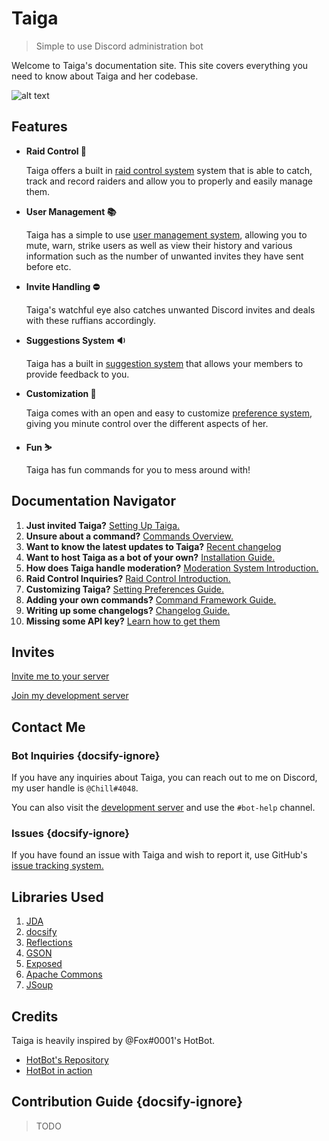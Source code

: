 # Taiga
> Simple to use Discord administration bot

Welcome to Taiga's documentation site. This site covers everything you need to know about Taiga and her codebase.

![alt text](home_image.png "Taiga Aisaka")

## Features
* **Raid Control 👮**
	
	Taiga offers a built in [raid control system](https://woojiahao.github.io/Taiga/#/raid_control) system that is able
	to catch, track and record raiders and allow you to properly and easily manage them.
	
* **User Management 📚**
	
	Taiga has a simple to use [user management system](https://woojiahao.github.io/Taiga/#/moderation_system), allowing 
	you to mute, warn, strike users as well as view their history and various information such as the number of unwanted 
	invites they have sent before etc.
	
* **Invite Handling ⛔**

	Taiga's watchful eye also catches unwanted Discord invites and deals with these ruffians accordingly.	

* **Suggestions System 🔉**

	Taiga has a built in [suggestion system](https://woojiahao.github.io/Taiga/#/suggestion) that allows your members
	to provide feedback to you.

* **Customization 📝**

	Taiga comes with an open and easy to customize [preference system](https://woojiahao.github.io/Taiga/#/setting_preferences),
	giving you minute control over the different aspects of her.

* **Fun ⛷️**
	
	Taiga has fun commands for you to mess around with!

## Documentation Navigator

1. **Just invited Taiga?** [Setting Up Taiga.](bot_basics.md)
2. **Unsure about a command?** [Commands Overview.](commands.md)
3. **Want to know the latest updates to Taiga?** [Recent changelog](recent_changelog.md)
4. **Want to host Taiga as a bot of your own?** [Installation Guide.](installation.md)
5. **How does Taiga handle moderation?** [Moderation System Introduction.](moderation_system.md)
6. **Raid Control Inquiries?** [Raid Control Introduction.](raid_control.md)
7. **Customizing Taiga?** [Setting Preferences Guide.](setting_preferences.md)
8. **Adding your own commands?** [Command Framework Guide.](creating_commands.md)
9. **Writing up some changelogs?** [Changelog Guide.](changelog_guide.md)
10. **Missing some API key?** [Learn how to get them](installation.md?id=api-keys)

## Invites
[Invite me to your server](https://discordapp.com/oauth2/authorize?client_id=482340927709511682&scope=bot&permissions=8)

[Join my development server](https://discord.gg/xtDNfyw)

## Contact Me
### Bot Inquiries {docsify-ignore}
If you have any inquiries about Taiga, you can reach out to me on Discord, my user handle is `@Chill#4048`.

You can also visit the [development server](https://discord.gg/xtDNfyw) and use the `#bot-help` channel.

### Issues {docsify-ignore}
If you have found an issue with Taiga and wish to report it, use GitHub's [issue tracking system.](https://github.com/woojiahao/Taiga/issues)

## Libraries Used
1. [JDA](https://github.com/DV8FromTheWorld/JDA)
2. [docsify](https://docsify.js.org/#/)
3. [Reflections](https://github.com/ronmamo/reflections)
4. [GSON](https://github.com/google/gson)
5. [Exposed](https://github.com/JetBrains/Exposed)
6. [Apache Commons](https://mvnrepository.com/artifact/org.apache.commons/commons-lang3/3.8)
7. [JSoup](https://jsoup.org/)

## Credits
Taiga is heavily inspired by @Fox#0001's HotBot.

* [HotBot's Repository](https://gitlab.com/Aberrantfox/hotbot)
* [HotBot in action](https://discord.gg/programming)

## Contribution Guide {docsify-ignore}
> TODO